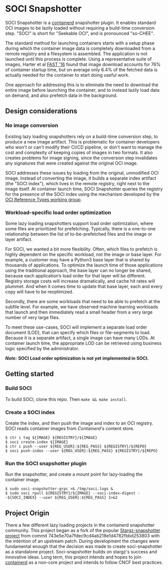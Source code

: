 # SOCI Snapshotter

SOCI Snapshotter is a [containerd](https://github.com/containerd/containerd)
snapshotter plugin. It enables standard OCI images to be lazily loaded without
requiring a build-time conversion step. "SOCI" is short for "Seekable OCI", and is
pronounced "so-CHEE".

The standard method for launching containers starts with a setup phase during which the
container image data is completely downloaded from a remote registry and a filesystem is assembled.
The application is not launched until this process is complete. Using a representative suite of images,
Harter et al [FAST '16](https://www.usenix.org/node/194431) found that image download accounts for 76%
of container startup time, but on average only 6.4% of the fetched data is actually needed for the
container to start doing useful work.

One approach for addressing this is to eliminate the need to download the entire image before launching
the container, and to instead lazily load data on demand, and also prefetch data in the background.

## Design considerations

### No image conversion
Existing lazy loading snapshotters rely on a build-time conversion step, to produce a new image artifact.
This is problematic for container developers who won't or can't modify their CI/CD pipeline, or don't
want to manage the cost and complexity of keeping copies of images in two formats. It also creates
problems for image signing, since the conversion step invalidates any signatures that were created against
the original OCI image.

SOCI addresses these issues by loading from the original, unmodified OCI image. Instead of
converting the image, it builds a separate index artifact (the "SOCI index"), which lives
in the remote registry, right next to the image itself. At container launch time,
SOCI Snapshotter queries the registry for the presence of the SOCI index using the mechanism
developed by the [OCI Reference Types working group](https://github.com/opencontainers/wg-reference-types).

### Workload-specific load order optimization

Some lazy loading snapshotters support load order optimization, where some files are
prioritized for prefetching. Typically, there is a one-to-one relationship between
the list of to-be-prefetched files and the image or layer artifact.

For SOCI, we wanted a bit more flexibility. Often, which files to prefetch is highly
dependent on the specific workload, not the image or base layer. For example, a customer
may have a Python3 base layer that is shared by thousands of applications. To optimize
the launch time of those applications using the traditional approach, the base
layer can no longer be shared, because each application’s load order for that layer will be
different. Registry storage costs will increase dramatically, and cache hit rates will plummet.
And when it comes time to update that base layer, each and every copy will have to be reoptimized.

Secondly, there are some workloads that need to be able to prefetch at the subfile level. For example,
we have observed machine learning workloads that launch and then immediately read a small header
from a very large number of very large files.

To meet these use-cases, SOCI will implement a separate load order document (LOD), that can specify
which files or file-segments to load. Because it is a separate artifact, a single image can have
many LODs. At container launch time, the appropriate LOD can be retrieved using business logic
specified by the administrator.

***Note:*** **SOCI Load order optimization is not yet implemented in SOCI.**

## Getting started

### Build SOCI

To build SOCI, clone this repo. Then `make && make install`.

### Create a SOCI index

Create the index, and then push the image and index to an OCI registry.
SOCI reads container images from *Containerd*'s content store.

```shell
$ ctr i tag ${IMAGE} ${REGISTRY}/${IMAGE}
$ soci create-index ${IMAGE}
$ ctr i push --user ${REG_USER}:${REG_PASS} ${REGISTRY}/${REPO}
$ soci push-index --user ${REG_USER}:${REG_PASS} ${REGISTRY}/${REPO}
```

### Run the SOCI snapshotter plugin

Run the snapshotter, and create a mount point for lazy-loading the container image.
```shell
$ sudo soci-snapshotter-grpc >& /tmp/soci.logs &
$ sudo soci rpull ${REGISTRY}/${IMAGE} --soci-index-digest --${SOCI_INDEX} --user ${REG_USER}:${REG_PASS} 1>&2
```

## Project Origin

There a few different lazy loading projects in the containerd snapshotter community.  This project began as a
fork of the popular [Stargz-snapshotter project](https://github.com/containerd/stargz-snapshotter) from
commit 743e5e70a7fdec9cd4ab218e1d4782fbbd253803 with the intention of an upstream patch.  During development
the changes were fundamental enough that the decision was made to create soci-snapshotter as a standalone
project.  Soci-snapshotter builds on stargz's success and innovative ideas.  Long term, this project intends
and hopes to join [containerd](https://github.com/containerd/containerd) as a non-core project and intends to
follow CNCF best practices.
